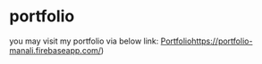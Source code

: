 # portfolio

you may visit my portfolio via below link:
[Portfolio](https://portfolio-manali.firebaseapp.com/)https://portfolio-manali.firebaseapp.com/)
